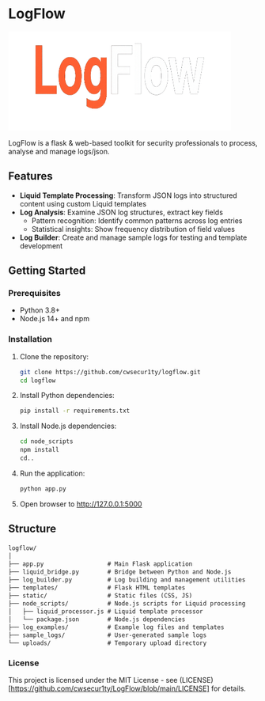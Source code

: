 # LogFlow

<img src="images/logflow_logo.png" alt="LogFlow Logo" width="450" height="200"/>

LogFlow is a flask & web-based toolkit for security professionals to process, analyse and manage logs/json.

## Features

- **Liquid Template Processing**: Transform JSON logs into structured content using custom Liquid templates
- **Log Analysis**: Examine JSON log structures, extract key fields
   - Pattern recognition: Identify common patterns across log entries
   - Statistical insights: Show frequency distribution of field values
- **Log Builder**: Create and manage sample logs for testing and template development

## Getting Started

### Prerequisites

- Python 3.8+
- Node.js 14+ and npm

### Installation

1. Clone the repository:
   ```bash
   git clone https://github.com/cwsecur1ty/logflow.git
   cd logflow
   ```
2. Install Python dependencies:
   ```bash
   pip install -r requirements.txt
   ```
3. Install Node.js dependencies:
   ```bash
   cd node_scripts
   npm install
   cd..
   ```
4. Run the application:
   ```bash
   python app.py
   ```
5. Open browser to http://127.0.0.1:5000

## Structure
```
logflow/
│
├── app.py                  # Main Flask application
├── liquid_bridge.py        # Bridge between Python and Node.js
├── log_builder.py          # Log building and management utilities
├── templates/              # Flask HTML templates
├── static/                 # Static files (CSS, JS)
├── node_scripts/           # Node.js scripts for Liquid processing
│   ├── liquid_processor.js # Liquid template processor
│   └── package.json        # Node.js dependencies
├── log_examples/           # Example log files and templates
├── sample_logs/            # User-generated sample logs
└── uploads/                # Temporary upload directory
```
### License

This project is licensed under the MIT License - see (LICENSE)[https://github.com/cwsecur1ty/LogFlow/blob/main/LICENSE] for details.
